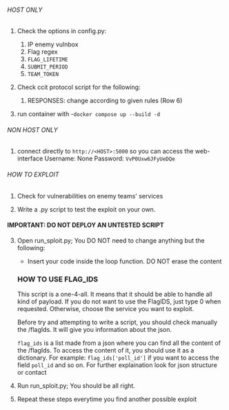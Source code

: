 ###### HOST ONLY ######

1. Check the options in config.py:
    1. IP enemy vulnbox
    2. Flag regex
    3. `FLAG_LIFETIME`
    4. `SUBMIT_PERIOD`
    5. `TEAM_TOKEN`

2. Check ccit protocol script for the following:
    1. RESPONSES: change according to given rules (Row 6)
 
3. run container with
    -`docker compose up --build -d`


###### NON HOST ONLY ######

1. connect directly to `http://<HOST>:5000` so you can access the web-interface
    Username: None
    Password: `VvP0Uxw6JFyUeDQe`

###### HOW TO EXPLOIT ######

1. Check for vulnerabilities on enemy teams' services

2. Write a .py script to test the exploit on your own.
#### IMPORTANT: DO NOT DEPLOY AN UNTESTED SCRIPT

3. Open run_sploit.py; You DO NOT need to change anything but the following:
    - Insert your code inside the loop function. DO NOT erase the content
    
    ### HOW TO USE FLAG_IDS
    This script is a one-4-all. It means that it should be able to handle all kind of payload.
    If you do not want to use the FlagIDS, just type 0 when requested. Otherwise, choose the service you want to exploit.

    Before try and attempting to write a script, you should check manually the /flagIds. It will give you information about the json.

    `flag_ids` is a list made from a json where you can find all the content of the /flagIds. To access the content of it, you should use it as a dictionary. For example: `flag_ids['poll_id']` if you want to access the field `poll_id` and so on. For further explaination look for json structure or contact <Th3R0ck>

4. Run run_sploit.py; You should be all right.

5. Repeat these steps everytime you find another possible exploit
